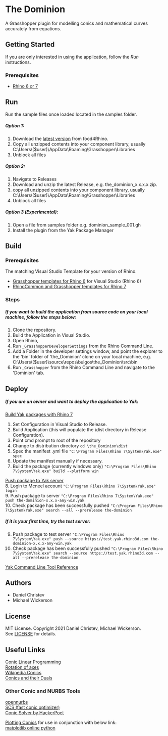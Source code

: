 # The Dominion
A Grasshopper plugin for modelling conics and mathematical curves accurately from equations.

## Getting Started
If you are only interested in using the application, follow the *Run* instructions.
### Prerequisites
* [Rhino 6 or 7](https://www.rhino3d.com/)  

## Run
Run the sample files once loaded located in the samples folder.

##### Option 1:
1. Download the [latest version](https://www.food4rhino.com/en/app/dominion) from food4Rhino.
2. Copy all unzipped contents into your component library, usually C:\Users\\($user)\AppData\Roaming\Grasshopper\Libraries
3. Unblock all files

##### Option 2:  
1. Navigate to Releases
2. Download and unzip the latest Release, e.g. the_dominion_x.x.x.x.zip.
3. copy all unzipped contents into your component library, usually C:\Users\\($user)\AppData\Roaming\Grasshopper\Libraries
4. Unblock all files

##### Option 3 (Experimental):
1. Open a file from samples folder e.g. dominion_sample_001.gh
2. Install the plugin from the Yak Package Manager

## Build
### Prerequisites
The matching Visual Studio Template for your version of Rhino.  
* [Grasshopper templates for Rhino 6](https://marketplace.visualstudio.com/items?itemName=McNeel.GrasshopperAssemblyforv6) for Visual Studio (Rhino 6)
* [RhinoCommon and Grasshopper templates for Rhino 7](https://marketplace.visualstudio.com/items?itemName=McNeel.Rhino7Templates)

### Steps
##### If you want to build the application from source code on your local machine, follow the steps below:  
1. Clone the repository.
2. Build the Application in Visual Studio.
3. Open Rhino,
4. Run `_GrasshopperDeveloperSettings` from the Rhino Command Line.
5. Add a Folder in the developer settings window, and point the explorer to the 'bin' folder of 'the_Dominion' clone on your local machine, e.g. C:\Users\\($user)\source\repos\bulgos\the_Dominion\src\bin
6. Run `_Grasshopper` from the Rhino Command Line and navigate to the 'Dominion' tab.

## Deploy
##### If you are an owner and want to deploy the application to Yak:  
[Build Yak packages with Rhino 7](https://developer.rhino3d.com/guides/yak/creating-a-grasshopper-plugin-package/)  
1. Set Configuration in Visual Studio to Release.
2. Build Application (this will populate the \dist directory in Release Configuration).
3. Point cmd prompt to root of the repository
4. Change to distribution directory `cd \the_Dominion\dist`
5. Spec the manifest .yml file `"C:\Program Files\Rhino 7\System\Yak.exe" spec`
6. Update the manifest manually if necessary.
7. Build the package (currently windows only) `"C:\Program Files\Rhino 7\System\Yak.exe" build --platform win`

[Push package to Yak server](https://developer.rhino3d.com/guides/yak/pushing-a-package-to-the-server/)  
8. Login to Mcneel account `"C:\Program Files\Rhino 7\System\Yak.exe" login`  
9. Push package to server `"C:\Program Files\Rhino 7\System\Yak.exe" push the-dominion-x.x.x-any-win.yak`  
10. Check package has been successfully pushed `"C:\Program Files\Rhino 7\System\Yak.exe" search --all --prerelease the-dominion`  

##### If it is your first time, try the test server:  
9. Push package to test server `"C:\Program Files\Rhino 7\System\Yak.exe" push --source https://test.yak.rhino3d.com the-dominion-x.x.x-any-win.yak`  
10. Check package has been successfully pushed `"C:\Program Files\Rhino 7\System\Yak.exe" search --source https://test.yak.rhino3d.com --all --prerelease the-dominion`  

[Yak Command Line Tool Reference](https://developer.rhino3d.com/guides/yak/yak-cli-reference/)  

## Authors
* Daniel Christev  
* Michael Wickerson

## License
MIT License. Copyright 2021 Daniel Christev, Michael Wickerson.  
See [LICENSE](./LICENSE) for details.

## Useful Links
[Conic Linear Programming](https://web.stanford.edu/class/msande314/sdpmain.pdf)  
[Rotation of axes](https://en.wikipedia.org/wiki/Rotation_of_axes)  
[Wikipedia Conics](https://en.wikipedia.org/wiki/Conic_section#Conversion_to_canonical_form)  
[Conics and their Duals](https://www-m10.ma.tum.de/foswiki/pub/Lehre/ProjektiveGeometrieWS0607/chap9.pdf)  

### Other Conic and NURBS Tools
[opennurbs](https://github.com/mcneel/opennurbs)  
[SCS (fast conic optimizer)](https://github.com/kul-optec/scs#superscs)  
[Conic Solver by HackerPoet](https://github.com/HackerPoet/Conics)  

[Plotting Conics](https://mmas.github.io/conics-matplotlib) for use in conjunction with below link:  
[matplotlib online python](https://trinket.io/embed/python3/a5bd54189b)  
